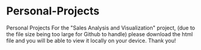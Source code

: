# Personal-Projects
Personal Projects
For the "Sales Analysis and Visualization" project, (due to the file size being too large for Github to handle) please download the html file and you will be able to view it locally on your device. Thank you!
